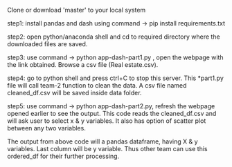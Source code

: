 Clone or download 'master' to your local system

step1: install pandas and dash using command -> pip install requirements.txt

step2: open python/anaconda shell and cd to required directory where the downloaded files are saved.  

step3: use command -> python app-dash-part1.py , open the webpage with the link obtained. Browse a csv file (Real estate.csv).

step4: go to python shell and press ctrl+C to stop this server. This *part1.py file will call team-2 function to clean the data. A csv file named cleaned_df.csv will be saved inside data folder.

step5: use command -> python app-dash-part2.py, refresh the webpage opened earlier to see the output. This code reads the cleaned_df.csv and will ask user to select x & y variables. It also has option of scatter plot between any two variables. 

The output from above code will a pandas dataframe, having X & y variables. Last column will be y variable. Thus other team can use this ordered_df for their further processing.
